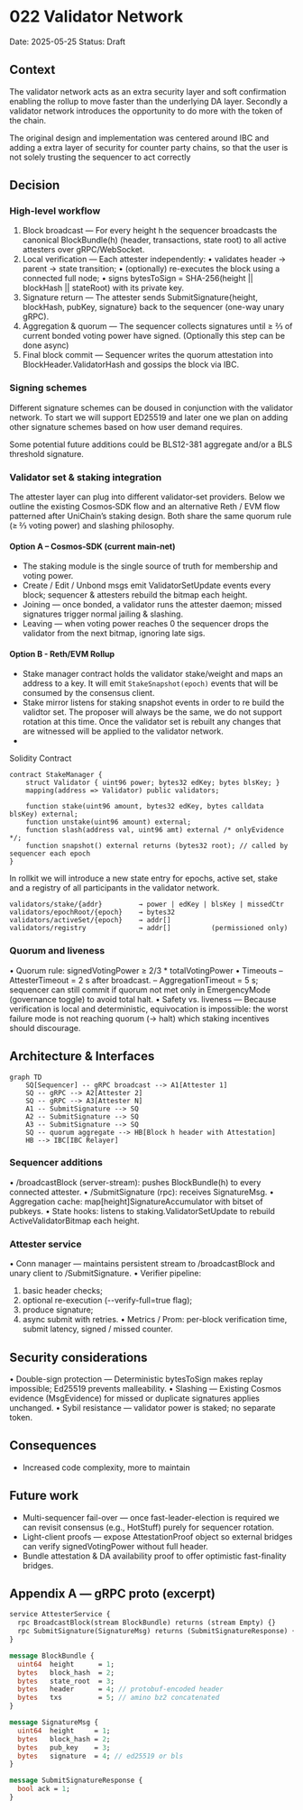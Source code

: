 # 022 Validator Network

Date: 2025-05-25
Status: Draft

## Context

The validator network acts as an extra security layer and soft confirmation enabling the rollup to move faster than the underlying DA layer. Secondly a validator network introduces the opportunity to do more with the token of the chain.

The original design and implementation was centered around IBC and adding a extra layer of security for counter party chains, so that the user is not solely trusting the sequencer to act correctly

## Decision

### High-level workflow

 1. Block broadcast — For every height h the sequencer broadcasts the canonical BlockBundle(h) (header, transactions, state root) to all active attesters over gRPC/WebSocket.
 2. Local verification — Each attester independently:
 • validates header → parent → state transition;
 • (optionally) re-executes the block using a connected full node;
 • signs bytesToSign = SHA-256(height || blockHash || stateRoot) with its private key.
 3. Signature return — The attester sends SubmitSignature{height, blockHash, pubKey, signature} back to the sequencer (one-way unary gRPC).
 4. Aggregation & quorum — The sequencer collects signatures until ≥ ⅔ of current bonded voting power have signed. (Optionally this step can be done async)
 5. Final block commit — Sequencer writes the quorum attestation into BlockHeader.ValidatorHash and gossips the block via IBC.

### Signing schemes

Different signature schemes can be doused in conjunction with the validator network. To start we will support ED25519 and later one we plan on adding other signature schemes based on how user demand requires.

Some potential future additions could be BLS12-381 aggregate and/or a BLS threshold signature.

### Validator set & staking integration

The attester layer can plug into different validator‑set providers. Below we outline the existing Cosmos‑SDK flow and an alternative Reth / EVM flow patterned after UniChain’s staking design. Both share the same quorum rule (≥ ⅔ voting power) and slashing philosophy.

#### Option A – Cosmos‑SDK (current main‑net)

- The staking module is the single source of truth for membership and voting power.
- Create / Edit / Unbond msgs emit ValidatorSetUpdate events every block; sequencer & attesters rebuild the bitmap each height.
- Joining — once bonded, a validator runs the attester daemon; missed signatures trigger normal jailing & slashing.
- Leaving — when voting power reaches 0 the sequencer drops the validator from the next bitmap, ignoring late sigs.

#### Option B - Reth/EVM Rollup

- Stake manager contract holds the validator stake/weight and maps an address to a key. It will emit `StakeSnapshot(epoch)` events that will be consumed by the consensus client.
- Stake mirror listens for staking snapshot events in order to re build the validtor set. The proposer will always be the same, we do not support rotation at this time. Once the validator set is rebuilt any changes that are witnessed will be applied to the validator network.
-

Solidity Contract

```sol
contract StakeManager {
    struct Validator { uint96 power; bytes32 edKey; bytes blsKey; }
    mapping(address => Validator) public validators;

    function stake(uint96 amount, bytes32 edKey, bytes calldata blsKey) external;
    function unstake(uint96 amount) external;
    function slash(address val, uint96 amt) external /* onlyEvidence */;
    function snapshot() external returns (bytes32 root); // called by sequencer each epoch
}
```

In rollkit we will introduce a new state entry for epochs, active set, stake and a registry of all participants in the validator network.

```text
validators/stake/{addr}         → power | edKey | blsKey | missedCtr
validators/epochRoot/{epoch}    → bytes32
validators/activeSet/{epoch}    → addr[]
validators/registry             → addr[]          (permissioned only)
```

### Quorum and liveness

 • Quorum rule: signedVotingPower ≥ 2/3 * totalVotingPower
 • Timeouts
– AttesterTimeout = 2 s after broadcast.
– AggregationTimeout = 5 s; sequencer can still commit if quorum not met only in EmergencyMode (governance toggle) to avoid total halt.
 • Safety vs. liveness — Because verification is local and deterministic, equivocation is impossible: the worst failure mode is not reaching quorum (→ halt) which staking incentives should discourage.

## Architecture & Interfaces

```mermaid
graph TD
    SQ[Sequencer] -- gRPC broadcast --> A1[Attester 1]
    SQ -- gRPC --> A2[Attester 2]
    SQ -- gRPC --> A3[Attester N]
    A1 -- SubmitSignature --> SQ
    A2 -- SubmitSignature --> SQ
    A3 -- SubmitSignature --> SQ
    SQ -- quorum aggregate --> HB[Block h header with Attestation]
    HB --> IBC[IBC Relayer]
```

### Sequencer additions

 • /broadcastBlock (server-stream): pushes BlockBundle(h) to every connected attester.
 • /SubmitSignature (rpc): receives SignatureMsg.
 • Aggregation cache: map[height]SignatureAccumulator with bitset of pubkeys.
 • State hooks: listens to staking.ValidatorSetUpdate to rebuild ActiveValidatorBitmap each height.

### Attester service

 • Conn manager — maintains persistent stream to /broadcastBlock and unary client to /SubmitSignature.
 • Verifier pipeline:

 1. basic header checks;
 2. optional re-execution (--verify-full=true flag);
 3. produce signature;
 4. async submit with retries.
 • Metrics / Prom: per-block verification time, submit latency, signed / missed counter.

## Security considerations

 • Double-sign protection — Deterministic bytesToSign makes replay impossible; Ed25519 prevents malleability.
 • Slashing — Existing Cosmos evidence (MsgEvidence) for missed or duplicate signatures applies unchanged.
 • Sybil resistance — validator power is staked; no separate token.

## Consequences

- Increased code complexity, more to maintain

## Future work

- Multi-sequencer fail-over — once fast-leader-election is required we can revisit consensus (e.g., HotStuff) purely for sequencer rotation.
- Light-client proofs — expose AttestationProof object so external bridges can verify signedVotingPower without full header.
- Bundle attestation & DA availability proof to offer optimistic fast-finality bridges.

## Appendix A — gRPC proto (excerpt)

```proto
service AttesterService {
  rpc BroadcastBlock(stream BlockBundle) returns (stream Empty) {}
  rpc SubmitSignature(SignatureMsg) returns (SubmitSignatureResponse) {}
}

message BlockBundle {
  uint64  height      = 1;
  bytes   block_hash  = 2;
  bytes   state_root  = 3;
  bytes   header      = 4; // protobuf-encoded header
  bytes   txs         = 5; // amino bz2 concatenated
}

message SignatureMsg {
  uint64  height     = 1;
  bytes   block_hash = 2;
  bytes   pub_key    = 3;
  bytes   signature  = 4; // ed25519 or bls
}

message SubmitSignatureResponse {
  bool ack = 1;
}
```

